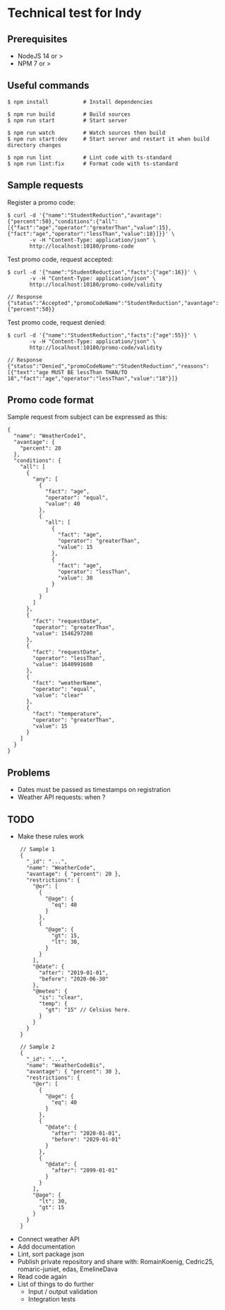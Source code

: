 # Technical test for Indy


## Prerequisites

- NodeJS 14 or >
- NPM 7 or > 


## Useful commands

    $ npm install           # Install dependencies
    
    $ npm run build         # Build sources
    $ npm run start         # Start server
    
    $ npm run watch         # Watch sources then build
    $ npm run start:dev     # Start server and restart it when build directory changes

    $ npm run lint          # Lint code with ts-standard      
    $ npm run lint:fix      # Format code with ts-standard


## Sample requests

Register a promo code:  

    $ curl -d '{"name":"StudentReduction","avantage":{"percent":50},"conditions":{"all":[{"fact":"age","operator":"greaterThan","value":15},{"fact":"age","operator":"lessThan","value":18}]}}' \
           -v -H "Content-Type: application/json" \
           http://localhost:10180/promo-code


Test promo code, request accepted:    

    $ curl -d '{"name":"StudentReduction","facts":{"age":16}}' \
           -v -H "Content-Type: application/json" \
           http://localhost:10180/promo-code/validity

    // Response
    {"status":"Accepted","promoCodeName":"StudentReduction","avantage":{"percent":50}}


Test promo code, request denied:    

    $ curl -d '{"name":"StudentReduction","facts":{"age":55}}' \
           -v -H "Content-Type: application/json" \
           http://localhost:10180/promo-code/validity

    // Response
    {"status":"Denied","promoCodeName":"StudentReduction","reasons":[{"text":"age MUST BE lessThan THAN/TO 18","fact":"age","operator":"lessThan","value":"18"}]}


## Promo code format

Sample request from subject can be expressed as this:  

```
{
  "name": "WeatherCode1",
  "avantage": {
    "percent": 20
  },
  "conditions": {
    "all": [
      {
        "any": [
          {
            "fact": "age",
            "operator": "equal",
            "value": 40
          },
          {
            "all": [
              {
                "fact": "age",
                "operator": "greaterThan",
                "value": 15
              },
              {
                "fact": "age",
                "operator": "lessThan",
                "value": 30
              }
            ]
          }
        ]
      },
      {
        "fact": "requestDate",
        "operator": "greaterThan",
        "value": 1546297200
      },
      {
        "fact": "requestDate",
        "operator": "lessThan",
        "value": 1640991600
      },
      {
        "fact": "weatherName",
        "operator": "equal",
        "value": "clear"
      },
      {
        "fact": "temperature",
        "operator": "greaterThan",
        "value": 15
      }
    ]
  }
}
```


## Problems

- Dates must be passed as timestamps on registration
- Weather API requests: when ?


## TODO

- Make these rules work
```
    // Sample 1
    {
      "_id": "...",
      "name": "WeatherCode",
      "avantage": { "percent": 20 },
      "restrictions": {
        "@or": [
          {
            "@age": {
              "eq": 40
            }
          },
          {
            "@age": {
              "gt": 15,
              "lt": 30,
            }
          }
        ],
        "@date": {
          "after": "2019-01-01",
          "before": "2020-06-30"
        },
        "@meteo": {
          "is": "clear",
          "temp": {
            "gt": "15" // Celsius here.
          }
        }
      }
    }
    
    // Sample 2
    {
      "_id": "...",
      "name": "WeatherCodeBis",
      "avantage": { "percent": 30 },
      "restrictions": {
        "@or": [
          {
            "@age": {
              "eq": 40
            }
          },
          {
            "@date": {
              "after": "2020-01-01",
              "before": "2029-01-01"
            }
          },
          {
            "@date": {
              "after": "2099-01-01"
            }
          }
        ],
        "@age": {
          "lt": 30,
          "gt": 15
        }
      }
    }
```
- Connect weather API
- Add documentation
- Lint, sort package json
- Publish private repository and share with: RomainKoenig, Cedric25, romaric-juniet, edas, EmelineDava
- Read code again
- List of things to do further
  - Input / output validation
  - Integration tests
